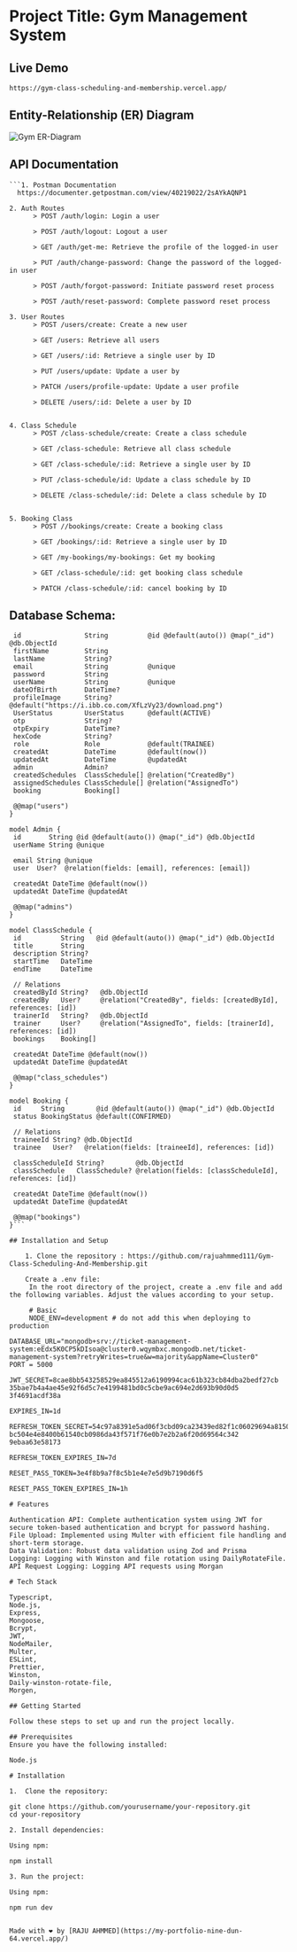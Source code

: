 # Project Title: Gym Management System

## Live Demo

    https://gym-class-scheduling-and-membership.vercel.app/

## Entity-Relationship (ER) Diagram
![Gym ER-Diagram](uploads/ER-Diagram.png)

## API Documentation

    ```1. Postman Documentation
      https://documenter.getpostman.com/view/40219022/2sAYkAQNP1

    2. Auth Routes
          > POST /auth/login: Login a user

          > POST /auth/logout: Logout a user

          > GET /auth/get-me: Retrieve the profile of the logged-in user

          > PUT /auth/change-password: Change the password of the logged-in user

          > POST /auth/forgot-password: Initiate password reset process

          > POST /auth/reset-password: Complete password reset process

    3. User Routes
          > POST /users/create: Create a new user

          > GET /users: Retrieve all users

          > GET /users/:id: Retrieve a single user by ID

          > PUT /users/update: Update a user by

          > PATCH /users/profile-update: Update a user profile

          > DELETE /users/:id: Delete a user by ID


    4. Class Schedule
          > POST /class-schedule/create: Create a class schedule

          > GET /class-schedule: Retrieve all class schedule

          > GET /class-schedule/:id: Retrieve a single user by ID

          > PUT /class-schedule/id: Update a class schedule by ID

          > DELETE /class-schedule/:id: Delete a class schedule by ID


    5. Booking Class
          > POST //bookings/create: Create a booking class

          > GET /bookings/:id: Retrieve a single user by ID

          > GET /my-bookings/my-bookings: Get my booking

          > GET /class-schedule/:id: get booking class schedule

          > PATCH /class-schedule/:id: cancel booking by ID



   ## Database Schema:

   ```model User {
    id                String          @id @default(auto()) @map("_id") @db.ObjectId
    firstName         String
    lastName          String?
    email             String          @unique
    password          String
    userName          String          @unique
    dateOfBirth       DateTime?
    profileImage      String?         @default("https://i.ibb.co.com/XfLzVy23/download.png")
    UserStatus        UserStatus      @default(ACTIVE)
    otp               String?
    otpExpiry         DateTime?
    hexCode           String?
    role              Role            @default(TRAINEE)
    createdAt         DateTime        @default(now())
    updatedAt         DateTime        @updatedAt
    admin             Admin?
    createdSchedules  ClassSchedule[] @relation("CreatedBy")
    assignedSchedules ClassSchedule[] @relation("AssignedTo")
    booking           Booking[]

    @@map("users")
}

model Admin {
    id       String @id @default(auto()) @map("_id") @db.ObjectId
    userName String @unique

    email String @unique
    user  User?  @relation(fields: [email], references: [email])

    createdAt DateTime @default(now())
    updatedAt DateTime @updatedAt

    @@map("admins")
}

model ClassSchedule {
    id          String   @id @default(auto()) @map("_id") @db.ObjectId
    title       String
    description String?
    startTime   DateTime
    endTime     DateTime

    // Relations
    createdById String?   @db.ObjectId
    createdBy   User?     @relation("CreatedBy", fields: [createdById], references: [id])
    trainerId   String?   @db.ObjectId
    trainer     User?     @relation("AssignedTo", fields: [trainerId], references: [id])
    bookings    Booking[]

    createdAt DateTime @default(now())
    updatedAt DateTime @updatedAt

    @@map("class_schedules")
}

model Booking {
    id     String        @id @default(auto()) @map("_id") @db.ObjectId
    status BookingStatus @default(CONFIRMED)

    // Relations
    traineeId String? @db.ObjectId
    trainee   User?   @relation(fields: [traineeId], references: [id])

    classScheduleId String?        @db.ObjectId
    classSchedule   ClassSchedule? @relation(fields: [classScheduleId], references: [id])

    createdAt DateTime @default(now())
    updatedAt DateTime @updatedAt

    @@map("bookings")
}```

## Installation and Setup

       1. Clone the repository : https://github.com/rajuahmmed111/Gym-Class-Scheduling-And-Membership.git

       Create a .env file:
        In the root directory of the project, create a .env file and add the following variables. Adjust the values according to your setup.

        # Basic
        NODE_ENV=development # do not add this when deploying to production

DATABASE_URL="mongodb+srv://ticket-management-system:eEdx5K0CP5kDIsoa@cluster0.wqymbxc.mongodb.net/ticket-management-system?retryWrites=true&w=majority&appName=Cluster0"
PORT = 5000

JWT_SECRET=8cae8bb543258529ea845512a6190994cac61b323cb84dba2bedf27cb
35bae7b4a4ae45e92f6d5c7e4199481bd0c5cbe9ac694e2d693b90d0d5
3f4691acdf38a

EXPIRES_IN=1d

REFRESH_TOKEN_SECRET=54c97a8391e5ad06f3cbd09ca23439ed82f1c06029694a815011b4a4b
bc504e4e8400b61540cb0986da43f571f76e0b7e2b2a6f20d69564c342
9ebaa63e58173

REFRESH_TOKEN_EXPIRES_IN=7d

RESET_PASS_TOKEN=3e4f8b9a7f8c5b1e4e7e5d9b7190d6f5

RESET_PASS_TOKEN_EXPIRES_IN=1h

# Features

Authentication API: Complete authentication system using JWT for secure token-based authentication and bcrypt for password hashing.
File Upload: Implemented using Multer with efficient file handling and short-term storage.
Data Validation: Robust data validation using Zod and Prisma
Logging: Logging with Winston and file rotation using DailyRotateFile.
API Request Logging: Logging API requests using Morgan

# Tech Stack

Typescript,
Node.js,
Express,
Mongoose,
Bcrypt,
JWT,
NodeMailer,
Multer,
ESLint,
Prettier,
Winston,
Daily-winston-rotate-file,
Morgen,

 ## Getting Started

Follow these steps to set up and run the project locally.

 ## Prerequisites
Ensure you have the following installed:

Node.js

# Installation

1.  Clone the repository:

git clone https://github.com/yourusername/your-repository.git
cd your-repository

2. Install dependencies:

Using npm:

npm install

3. Run the project:

Using npm:

npm run dev


Made with ❤️ by [RAJU AHMMED](https://my-portfolio-nine-dun-64.vercel.app/)